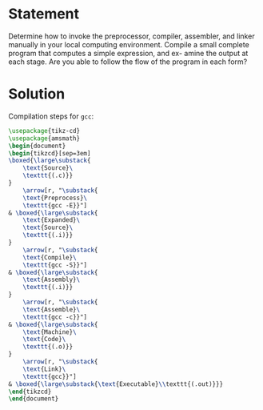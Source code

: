 # Statement
Determine how to invoke the preprocessor, compiler, assembler, and
linker manually in your local computing environment. Compile a
small complete program that computes a simple expression, and ex-
amine the output at each stage. Are you able to follow the flow of
the program in each form?
# Solution
Compilation steps for `gcc`:
```tikz
\usepackage{tikz-cd}
\usepackage{amsmath}
\begin{document}
\begin{tikzcd}[sep=3em]
\boxed{\large\substack{
	\text{Source}\
	\texttt{(.c)}}
}
	\arrow[r, "\substack{
	\text{Preprocess}\
	\texttt{gcc -E}}"]
& \boxed{\large\substack{
	\text{Expanded}\
	\text{Source}\
	\texttt{(.i)}}
}
	\arrow[r, "\substack{
	\text{Compile}\
	\texttt{gcc -S}}"]
& \boxed{\large\substack{
	\text{Assembly}\
	\texttt{(.i)}}
}
	\arrow[r, "\substack{
	\text{Assemble}\
	\texttt{gcc -c}}"]
& \boxed{\large\substack{
	\text{Machine}\
	\text{Code}\
	\texttt{(.o)}}
}
	\arrow[r, "\substack{
	\text{Link}\
	\texttt{gcc}}"]
& \boxed{\large\substack{\text{Executable}\\texttt{(.out)}}}
\end{tikzcd}
\end{document}
```
